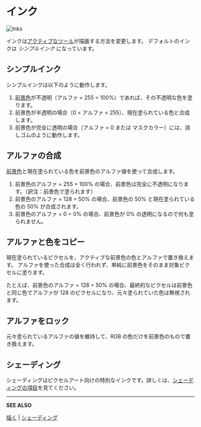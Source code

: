 # インク

<img src="ink/inks.png" alt="Inks" class="x2" />

インクは[アクティブなツール](tool-bar.md)が描画する方法を変更します。
デフォルトのインクは *シンプルインク* になっています。

## シンプルインク

シンプルインクは以下のように動作します。

1. [前景色](color-bar.md#前景色)が不透明（アルファ = 255 = 100%）であれば、その不透明な色を塗ります。
1. 前景色が半透明の場合（0 < アルファ < 255）、現在塗られている色と合成します。
1. 前景色が完全に透明の場合（アルファ = 0 または マスクカラー）には、消しゴムのように動作します。

## アルファの合成

[前景色](color-bar.md#foreground-color)と現在塗られている色を前景色のアルファ値を使って合成します。

1. 前景色のアルファ = 255 = 100% の場合、前景色は完全に不透明になります。（訳注：前景色で塗られます）
1. 前景色のアルファ = 128 = 50% の場合、前景色の 50% と現在塗られている色の 50% が合成されます。
1. 前景色のアルファ = 0 = 0% の場合、前景色が 0% の透明になるので何も塗られません。

## アルファと色をコピー

現在塗られているピクセルを、アクティブな前景色の色とアルファで置き換えます。
アルファを使った合成は全く行われず、単純に前景色をそのまま対象ピクセルに塗ります。

たとえば、前景色のアルファ = 128 = 50% の場合、最終的なピクセルは前景色と同じ色でアルファが 128 のピクセルになり、元々塗られていた色は無視されます。

## アルファをロック

元々塗られているアルファの値を維持して、RGB の色だけを前景色のもので置き換えます。

## シェーディング

シェーディングはピクセルアート向けの特別なインクです。詳しくは、[シェーディングの項目](shading.md)を見てください。

---

**SEE ALSO**

[描く](drawing.md) |
[シェーディング](shading.md)
